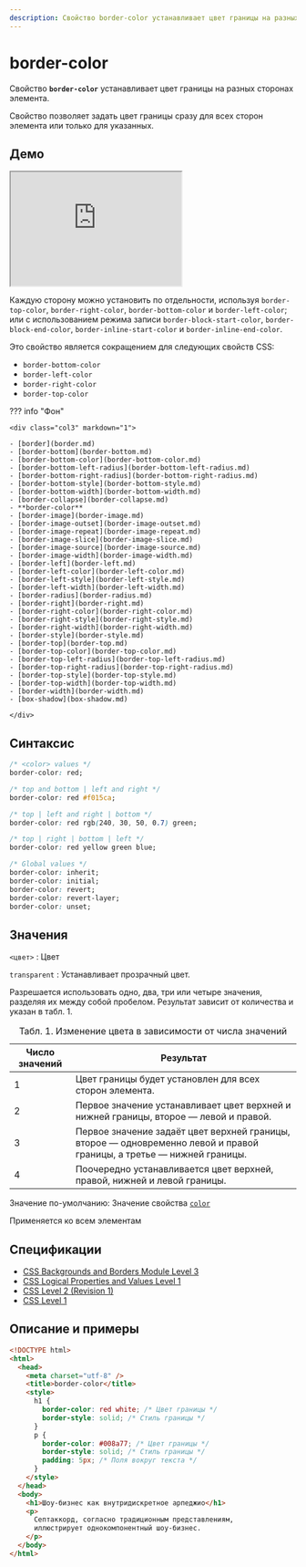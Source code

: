 ```yaml
---
description: Свойство border-color устанавливает цвет границы на разных сторонах элемента
---
```


# border-color

Свойство **`border-color`** устанавливает цвет границы на разных сторонах элемента.

Свойство позволяет задать цвет границы сразу для всех сторон элемента или только для указанных.

## Демо

<iframe class="interactive is-default-height" height="200" src="https://interactive-examples.mdn.mozilla.net/pages/css/border-color.html" title="MDN Web Docs Interactive Example" loading="lazy" data-readystate="complete"></iframe>

Каждую сторону можно установить по отдельности, используя `border-top-color`, `border-right-color`, `border-bottom-color` и `border-left-color`; или с использованием режима записи `border-block-start-color`, `border-block-end-color`, `border-inline-start-color` и `border-inline-end-color`.

Это свойство является сокращением для следующих свойств CSS:

- `border-bottom-color`
- `border-left-color`
- `border-right-color`
- `border-top-color`

??? info "Фон"

    <div class="col3" markdown="1">

    - [border](border.md)
    - [border-bottom](border-bottom.md)
    - [border-bottom-color](border-bottom-color.md)
    - [border-bottom-left-radius](border-bottom-left-radius.md)
    - [border-bottom-right-radius](border-bottom-right-radius.md)
    - [border-bottom-style](border-bottom-style.md)
    - [border-bottom-width](border-bottom-width.md)
    - [border-collapse](border-collapse.md)
    - **border-color**
    - [border-image](border-image.md)
    - [border-image-outset](border-image-outset.md)
    - [border-image-repeat](border-image-repeat.md)
    - [border-image-slice](border-image-slice.md)
    - [border-image-source](border-image-source.md)
    - [border-image-width](border-image-width.md)
    - [border-left](border-left.md)
    - [border-left-color](border-left-color.md)
    - [border-left-style](border-left-style.md)
    - [border-left-width](border-left-width.md)
    - [border-radius](border-radius.md)
    - [border-right](border-right.md)
    - [border-right-color](border-right-color.md)
    - [border-right-style](border-right-style.md)
    - [border-right-width](border-right-width.md)
    - [border-style](border-style.md)
    - [border-top](border-top.md)
    - [border-top-color](border-top-color.md)
    - [border-top-left-radius](border-top-left-radius.md)
    - [border-top-right-radius](border-top-right-radius.md)
    - [border-top-style](border-top-style.md)
    - [border-top-width](border-top-width.md)
    - [border-width](border-width.md)
    - [box-shadow](box-shadow.md)

    </div>

## Синтаксис

```css
/* <color> values */
border-color: red;

/* top and bottom | left and right */
border-color: red #f015ca;

/* top | left and right | bottom */
border-color: red rgb(240, 30, 50, 0.7) green;

/* top | right | bottom | left */
border-color: red yellow green blue;

/* Global values */
border-color: inherit;
border-color: initial;
border-color: revert;
border-color: revert-layer;
border-color: unset;
```

## Значения

`<цвет>`
: Цвет

`transparent`
: Устанавливает прозрачный цвет.

Разрешается использовать одно, два, три или четыре значения, разделяя их между собой пробелом. Результат зависит от количества и указан в табл. 1.

<table>
<caption> Табл. 1. Изменение цвета в зависимости от числа значений</caption>
<thead>
<tr><th>Число значений</th><th>Результат</th></tr>
</thead>
<tbody>
<tr><td>1</td><td>Цвет границы будет установлен для всех сторон элемента.</td></tr>
<tr><td>2</td><td>Первое значение устанавливает цвет верхней и нижней границы, второе — левой и правой.</td></tr>
<tr><td>3</td><td>Первое значение задаёт цвет верхней границы, второе — одновременно левой и правой границы, а третье — нижней границы.</td></tr>
<tr><td>4</td><td>Поочередно устанавливается цвет верхней, правой, нижней и левой границы.</td></tr>
</tbody>
</table>

Значение по-умолчанию: Значение свойства [`color`](color.md)

Применяется ко всем элементам

## Спецификации

- [CSS Backgrounds and Borders Module Level 3](https://w3c.github.io/csswg-drafts/css-backgrounds/#border-color)
- [CSS Logical Properties and Values Level 1](https://w3c.github.io/csswg-drafts/css-logical/#logical-shorthand-keyword)
- [CSS Level 2 (Revision 1)](http://www.w3.org/TR/CSS2/box.html#border-color-properties)
- [CSS Level 1](http://www.w3.org/TR/CSS1/#border-color)

## Описание и примеры

```html
<!DOCTYPE html>
<html>
  <head>
    <meta charset="utf-8" />
    <title>border-color</title>
    <style>
      h1 {
        border-color: red white; /* Цвет границы */
        border-style: solid; /* Стиль границы */
      }
      p {
        border-color: #008a77; /* Цвет границы */
        border-style: solid; /* Стиль границы */
        padding: 5px; /* Поля вокруг текста */
      }
    </style>
  </head>
  <body>
    <h1>Шоу-бизнес как внутридискретное арпеджио</h1>
    <p>
      Септаккорд, согласно традиционным представлениям,
      иллюстрирует однокомпонентный шоу-бизнес.
    </p>
  </body>
</html>
```
